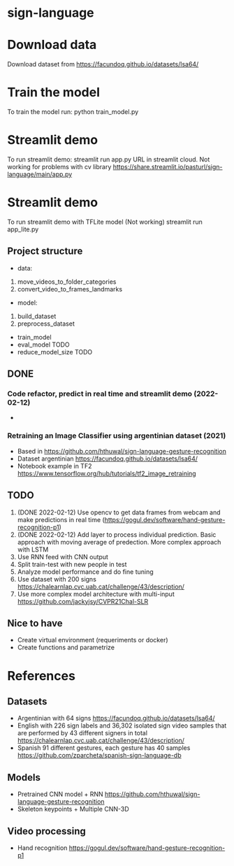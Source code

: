 # sign-language
# Download data
Download dataset from https://facundoq.github.io/datasets/lsa64/

# Train the model
To train the model run:
python train_model.py

# Streamlit demo
To run streamlit demo:
streamlit run app.py
URL in streamlit cloud. Not working for problems with cv library
https://share.streamlit.io/pasturl/sign-language/main/app.py

# Streamlit demo
To run streamlit demo with TFLite model (Not working)
streamlit run app_lite.py


## Project structure
* data: 
1. move_videos_to_folder_categories
2. convert_video_to_frames_landmarks
* model:
1. build_dataset
2. preprocess_dataset
* train_model
* eval_model TODO
* reduce_model_size TODO


## DONE
### Code refactor, predict in real time and streamlit demo (2022-02-12)
* 
### Retraining an Image Classifier using argentinian dataset (2021)
* Based in https://github.com/hthuwal/sign-language-gesture-recognition
* Dataset argentinian https://facundoq.github.io/datasets/lsa64/
* Notebook example in TF2 https://www.tensorflow.org/hub/tutorials/tf2_image_retraining

## TODO 
1. (DONE 2022-02-12) Use opencv to get data frames from webcam and make predictions in real time (https://gogul.dev/software/hand-gesture-recognition-p1)
2. (DONE 2022-02-12) Add layer to process individual prediction. Basic approach with moving average of predection. More complex approach with LSTM
3. Use RNN feed with CNN output
4. Split train-test with new people in test 
5. Analyze model performance and do fine tuning
6. Use dataset with 200 signs https://chalearnlap.cvc.uab.cat/challenge/43/description/
7. Use more complex model architecture with multi-input https://github.com/jackyjsy/CVPR21Chal-SLR

## Nice to have
* Create virtual environment (requeriments or docker)
* Create functions and parametrize

# References

## Datasets
* Argentinian with 64 signs https://facundoq.github.io/datasets/lsa64/
* English with 226 sign labels and 36,302 isolated sign video samples that are performed by 43 different signers in total https://chalearnlap.cvc.uab.cat/challenge/43/description/
* Spanish 91 different gestures, each gesture has 40 samples https://github.com/zparcheta/spanish-sign-language-db

## Models
* Pretrained CNN model + RNN https://github.com/hthuwal/sign-language-gesture-recognition
* Skeleton keypoints + Multiple CNN-3D

## Video processing
* Hand recognition https://gogul.dev/software/hand-gesture-recognition-p1
